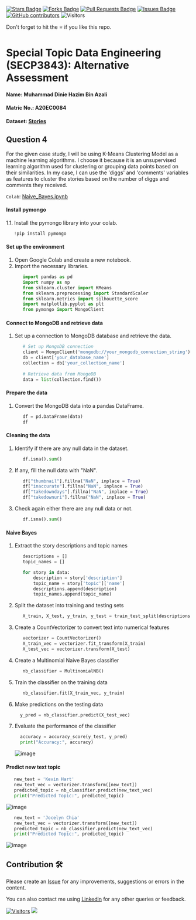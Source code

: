 <a href="https://github.com/drshahizan/SECP3843/stargazers"><img src="https://img.shields.io/github/stars/drshahizan/SECP3843" alt="Stars Badge"/></a>
<a href="https://github.com/drshahizan/SECP3843/network/members"><img src="https://img.shields.io/github/forks/drshahizan/SECP3843" alt="Forks Badge"/></a>
<a href="https://github.com/drshahizan/SECP3843/pulls"><img src="https://img.shields.io/github/issues-pr/drshahizan/SECP3843" alt="Pull Requests Badge"/></a>
<a href="https://github.com/drshahizan/SECP3843/issues"><img src="https://img.shields.io/github/issues/drshahizan/SECP3843" alt="Issues Badge"/></a>
<a href="https://github.com/drshahizan/SECP3843/graphs/contributors"><img alt="GitHub contributors" src="https://img.shields.io/github/contributors/drshahizan/SECP3843?color=2b9348"></a>
![Visitors](https://api.visitorbadge.io/api/visitors?path=https%3A%2F%2Fgithub.com%2Fdrshahizan%2FSECP3843&labelColor=%23d9e3f0&countColor=%23697689&style=flat)

Don't forget to hit the :star: if you like this repo.

# Special Topic Data Engineering (SECP3843): Alternative Assessment

#### Name: Muhammad Dinie Hazim Bin Azali
#### Matric No.: A20EC0084
#### Dataset: [Stories](https://github.com/drshahizan/dataset/tree/main/mongodb/07-stories)

## Question 4
For the given case study, I will be using K-Means Clustering Model as a machine learning algorithms. I choose it because it is an unsupervised learning algorithm used for clustering or grouping data points based on their similarities. In my case, I can use the 'diggs' and 'comments' variables as features to cluster the stories based on the number of diggs and comments they received.

`Colab`: [Naive_Bayes.ipynb](https://github.com/drshahizan/SECP3843/blob/4f20339748c541b7e93a10a8e2b5514f511dc2b6/submission/DinieHazim/question%204/files/code/Naive_Bayes.ipynb)

#### Install pymongo

1.1. Install the pymongo library into your colab.
   ```python
      !pip install pymongo
   ```

#### Set up the environment

1. Open Google Colab and create a new notebook.
2. Import the necessary libraries.
   ```python
      import pandas as pd
      import numpy as np
      from sklearn.cluster import KMeans
      from sklearn.preprocessing import StandardScaler
      from sklearn.metrics import silhouette_score
      import matplotlib.pyplot as plt
      from pymongo import MongoClient
   ```

#### Connect to MongoDB and retrieve data

1. Set up a connection to MongoDB database and retrieve the data.
   ```python
      # Set up MongoDB connection
      client = MongoClient('mongodb://your_mongodb_connection_string')
      db = client['your_database_name']
      collection = db['your_collection_name']
      
      # Retrieve data from MongoDB
      data = list(collection.find())
   ```

#### Prepare the data

1. Convert the MongoDB data into a pandas DataFrame.
   ```python
      df = pd.DataFrame(data)
      df
   ```

#### Cleaning the data

1. Identify if there are any null data in the dataset.
   ```python
      df.isna().sum()
   ```

2. If any, fill the null data with "NaN".
   ```python
      df["thumbnail"].fillna("NaN", inplace = True)
      df["inaccurate"].fillna("NaN", inplace = True)
      df["takedowndays"].fillna("NaN", inplace = True)
      df["takedownuri"].fillna("NaN", inplace = True)
   ```

3. Check again either there are any null data or not.
   ```python
      df.isna().sum()
   ```

#### Naive Bayes

1. Extract the story descriptions and topic names
   ```python
      descriptions = []
      topic_names = []

      for story in data:
          description = story['description']
          topic_name = story['topic']['name']
          descriptions.append(description)
          topic_names.append(topic_name)
   ```

2. Split the dataset into training and testing sets
   ```python
      X_train, X_test, y_train, y_test = train_test_split(descriptions, topic_names, test_size=0.2, random_state=42)
   ```

3. Create a CountVectorizer to convert text into numerical features
   ```python
      vectorizer = CountVectorizer()
      X_train_vec = vectorizer.fit_transform(X_train)
      X_test_vec = vectorizer.transform(X_test)
   ```

5. Create a Multinomial Naive Bayes classifier
   ```python
      nb_classifier = MultinomialNB()
   ```

7. Train the classifier on the training data
   ```python
      nb_classifier.fit(X_train_vec, y_train)
   ```

9. Make predictions on the testing data
    ```python
      y_pred = nb_classifier.predict(X_test_vec)
    ```

11. Evaluate the performance of the classifier
    ```python
      accuracy = accuracy_score(y_test, y_pred)
      print("Accuracy:", accuracy)
    ```

    ![image](https://github.com/drshahizan/SECP3843/assets/120595244/938f3963-5c99-4f85-b1aa-bbcd97086374)


#### Predict new text topic

   ```python
      new_text = 'Kevin Hart'
      new_text_vec = vectorizer.transform([new_text])
      predicted_topic = nb_classifier.predict(new_text_vec)
      print("Predicted Topic:", predicted_topic)
   ```

![image](https://github.com/drshahizan/SECP3843/assets/120595244/b38953ad-1e3d-42f5-ac43-29cab9d401e0)


   ```python
      new_text = 'Jocelyn Chia'
      new_text_vec = vectorizer.transform([new_text])
      predicted_topic = nb_classifier.predict(new_text_vec)
      print("Predicted Topic:", predicted_topic)
   ```

![image](https://github.com/drshahizan/SECP3843/assets/120595244/8f247033-9044-405a-ad09-6cb8a4716335)


## Contribution 🛠️
Please create an [Issue](https://github.com/drshahizan/special-topic-data-engineering/issues) for any improvements, suggestions or errors in the content.

You can also contact me using [Linkedin](https://www.linkedin.com/in/dinie-hazim-52770514b/) for any other queries or feedback.

[![Visitors](https://api.visitorbadge.io/api/visitors?path=https%3A%2F%2Fgithub.com%2Fdrshahizan&labelColor=%23697689&countColor=%23555555&style=plastic)](https://visitorbadge.io/status?path=https%3A%2F%2Fgithub.com%2Fdrshahizan)
![](https://hit.yhype.me/github/profile?user_id=81284918)
